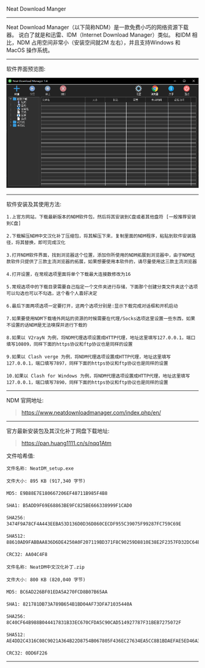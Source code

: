 Neat Download Manger

--------------------

Neat Download Manager（以下简称NDM）是一款免费小巧的网络资源下载器。 说白了就是和迅雷、IDM（Internet Download Manager）类似。 和IDM 相比，NDM 占用空间非常小（安装空间就2M 左右），并且支持Windows 和MacOS 操作系统。

--------------------

软件界面预览图:

![image](/img/NDM软件图/1.png)

--------------------

软件安装及其使用方法:

    1.上官方网站，下载最新版本的NDM软件包，然后将其安装到C盘或者其他盘符 [一般推荐安装到C盘] 

    2.下载解压NDM中文汉化补丁压缩包，将其解压下来，复制里面的NDM程序，粘贴到软件安装路径，将其替换，即可完成汉化

    3.打开NDM软件界面，找到浏览器这个位置，添加你所使用的NDM拓展到浏览器中，由于NDM这款软件只提供了三款主流浏览器的拓展，如果想要使用本软件的，请尽量使用这三款主流浏览器

    4.打开设置，在常规选项里面将单个下载最大连接数修改为16

    5.常规选项中的下载目录需要自己指定一个文件夹进行存储，下面那个创建分类文件夹这个选项可以勾选也可以不勾选，这个看个人喜好决定

    6.最后下面两项选项一定要打开，这两个选项分别是:显示下载完成对话框和开机启动

    7.如果要使用NDM下载墙外网站的资源的时候需要在代理/Socks选项这里设置一些东西，如果不设置的话NDM是无法嗅探并进行下载的

    8.如果以 V2rayN 为例，将NDM代理选项设置成HTTP代理，地址这里填写127.0.0.1，端口填写10809，同样下面的https协议和ftp协议也是同样的设置

    9.如果以 Clash verge 为例，将NDM代理选项设置成HTTP代理，地址这里填写127.0.0.1，端口填写7897，同样下面的https协议和ftp协议也是同样的设置

    10.如果以 Clash for Windows 为例，将NDM代理选项设置成HTTP代理，地址这里填写127.0.0.1，端口填写7890，同样下面的https协议和ftp协议也是同样的设置

--------------------

NDM 官网地址:

> https://www.neatdownloadmanager.com/index.php/en/

--------------------

官方最新安装包及其汉化补丁网盘下载地址:

> https://pan.huang1111.cn/s/nqq1Atm

文件哈希值:

    文件名称: NeatDM_setup.exe

    文件大小: 895 KB (917,340 字节)

    MD5: E9B88E7E180667206EF48711B985F4B8

    SHA1: B5ADD9F69E68863BE9FC825BE666338999F1CAD0

    SHA256: 3474F9A78CF4A443EEBA53D136D0D36D860CECDF955C39075F99287FC759C69E

    SHA512: 88610AD9FABBAA836D6DE4250A0F207119BD371F8C90259D8810E38E2F2357FD32DC64B5581375E3B674723ADDFAA5E8AC5CE3F6343BD3BDD9B908E0441EFF44

    CRC32: AA04C4F8

    文件名称: NeatDM中文汉化补丁.zip

    文件大小: 800 KB (820,040 字节)

    MD5: BC6AD226BF01EDA5A270FCD8B07B65AA

    SHA1: 821781DB73A789B654B1BD04AF73DFA71035440A

    SHA256: 8C40CF64B988B044417831B33EC670CFDA5C90CAD514927787F31BEB7275072F

    SHA512: AE4DD2C4316C08C9021A364B22D8754B067805F436EC27634EA5CC8B1BDAEFAE5ED46A3604DE8CA15AB1842B3CFA0FA98158B44C24D83CDBCF59EE570E557DB8

    CRC32: 0DD6F226

--------------------